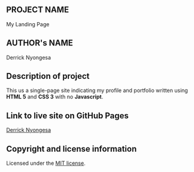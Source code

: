 ## PROJECT NAME
My Landing Page

## AUTHOR's NAME
Derrick Nyongesa

## Description of project
This us a single-page site indicating my profile and portfolio written using **HTML 5** and **CSS 3** with no **Javascript**.

## Link to live site on GitHub Pages
[Derrick Nyongesa](http://127.0.0.1:5500/index.html "Derrick Nyongesa")

## Copyright and license information
Licensed under the [MIT license](LICENSE).